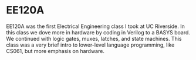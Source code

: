# EE120A
 
  EE120A was the first Electrical Engineering class I took at UC Riverside. In this class we dove more in hardware by coding in Verilog to a BASYS board. We continued with logic gates, muxes, latches, and state machines. This class was a very brief intro to lower-level language programming, like CS061, but more emphasis on hardware.
